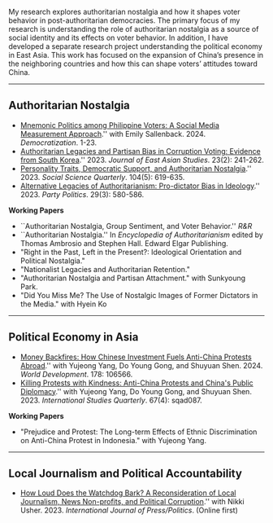 
My research explores authoritarian nostalgia and how it shapes voter behavior in post-authoritarian democracies. 
The primary focus of my research is understanding the role of authoritarian nostalgia as a source of social identity 
and its effects on voter behavior. In addition, I have developed a separate research project understanding the political 
economy in East Asia. This work has focused on the expansion of China’s presence in the neighboring countries and how this 
can shape voters’ attitudes toward China.

----------------------

## Authoritarian Nostalgia
   - [Mnemonic Politics among Philippine Voters: A Social Media Measurement Approach](https://doi.org/10.1080/13510347.2024.2333939).'' with Emily Sallenback. 2024. *Democratization*. 1-23.
   - [Authoritarian Legacies and Partisan Bias in Corruption Voting: Evidence from South Korea](https://doi.org/10.1017/jea.2023.5).'' 2023. *Journal of East Asian Studies*. 23(2): 241-262.
   - [Personality Traits, Democratic Support, and Authoritarian Nostalgia](https://doi.org/10.1111/ssqu.13286).'' 2023. *Social Science Quarterly*. 104(5): 619-635.
   - [Alternative Legacies of Authoritarianism: Pro-dictator Bias in Ideology](https://doi.org/10.1177/13540688221083559).'' 2023. *Party Politics*. 29(3): 580-586.

**Working Papers**
   - ``Authoritarian Nostalgia, Group Sentiment, and Voter Behavior.'' *R\&R*
   - ``Authoritarian Nostalgia.'' In *Encyclopedia of Authoritarianism* edited by Thomas Ambrosio and Stephen Hall. Edward Elgar Publishing. 
   - "Right in the Past, Left in the Present?: Ideological Orientation and Political Nostalgia."
   - "Nationalist Legacies and Authoritarian Retention."
   - "Authoritarian Nostalgia and Partisan Attachment." with Sunkyoung Park.
   - "Did You Miss Me? The Use of Nostalgic Images of Former Dictators in the Media." with Hyein Ko

----------------------

## Political Economy in Asia

  - [Money Backfires: How Chinese Investment Fuels Anti-China Protests Abroad](https://doi.org/10.1016/j.worlddev.2024.106566).'' with Yujeong Yang, Do Young Gong, and Shuyuan Shen. 2024. *World Development*. 178: 106566.
  - [Killing Protests with Kindness: Anti-China Protests and China's Public Diplomacy](https://doi.org/10.1093/isq/sqad087).'' with Yujeong Yang, Do Young Gong, and Shuyuan Shen. 2023. *International Studies Quarterly*. 67(4): sqad087. 

**Working Papers**
   - "Prejudice and Protest: The Long-term Effects of Ethnic Discrimination on Anti-China Protest in Indonesia." with Yujeong Yang.

----------------------

## Local Journalism and Political Accountability

  - [How Loud Does the Watchdog Bark? A Reconsideration of Local Journalism, News Non-profits, and Political Corruption](https://doi.org/10.1177/19401612231186939).'' with Nikki Usher. 2023. *International Journal of Press/Politics*. (Online first)
